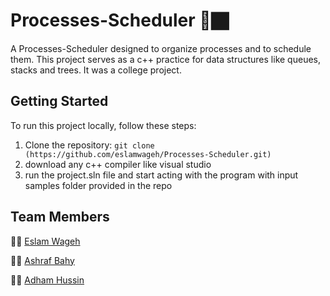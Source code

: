 

# Processes-Scheduler 🤖🏿
A Processes-Scheduler designed to organize processes and to schedule them. This project serves as a c++ practice for data structures like queues, stacks and trees. It was a college project.

## Getting Started


To run this project locally, follow these steps:

1. Clone the repository: `git clone (https://github.com/eslamwageh/Processes-Scheduler.git)`
2. download any c++ compiler like visual studio
3. run the project.sln file and start acting with the program with input samples folder provided in the repo


## Team Members

👨‍💻 [Eslam Wageh](https://github.com/eslamwageh)

👨‍💻 [Ashraf Bahy](https://github.com/Ashraf-Bahy)

👨‍💻 [Adham Hussin](https://github.com/Adham-hussin)

